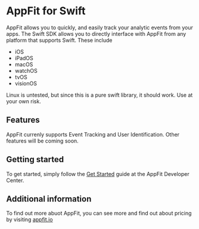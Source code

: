 # AppFit for Swift

AppFit allows you to quickly, and easily track your analytic events from your apps. The Swift SDK allows you to directly interface with AppFit from any platform that supports Swift. These include

- iOS
- iPadOS
- macOS
- watchOS
- tvOS
- visionOS

Linux is untested, but since this is a pure swift library, it should work. Use at your own risk.

## Features

AppFit currenly supports Event Tracking and User Identification. Other features will be coming soon.

## Getting started

To get started, simply follow the [Get Started](http://developer.appfit.io/swift/) guide at the AppFit Developer Center.

## Additional information

To find out more abuot AppFit, you can see more and find out about pricing by visiting [appfit.io](https://appfit.io)
